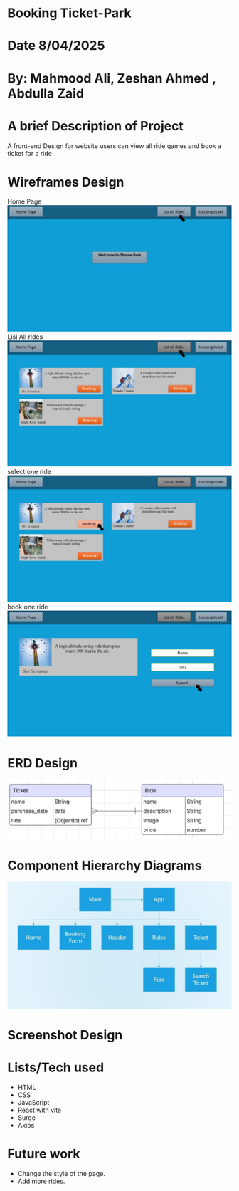 # Booking Ticket-Park

# Date 8/04/2025

# By: Mahmood Ali, Zeshan Ahmed , Abdulla Zaid

# A brief Description of Project

A front-end Design for website users can view all ride games and book a ticket for a ride

# Wireframes Design

Home Page
![Home Page](images/Slide1.JPG)
Lisi All rides
![Lisi All rides](images/Slide2.JPG)
select one ride
![select one ride](images/Slide3.JPG)
book one ride
![book one ride](images/Slide4.JPG)

# ERD Design

![ERD Design](images/ERD.png)

# Component Hierarchy Diagrams

![Component Hierarchy Diagrams](images/Hierarchy%20Diagrams.jpg)

# Screenshot Design

# Lists/Tech used

- HTML
- CSS
- JavaScript
- React with vite
- Surge
- Axios

# Future work

- Change the style of the page.
- Add more rides.
